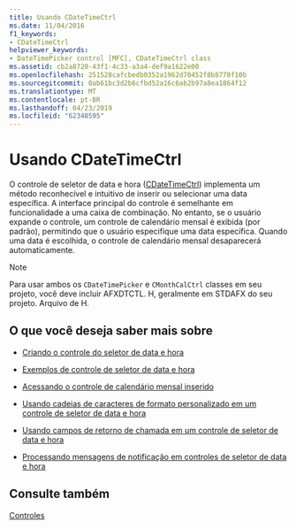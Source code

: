```yaml
---
title: Usando CDateTimeCtrl
ms.date: 11/04/2016
f1_keywords:
- CDateTimeCtrl
helpviewer_keywords:
- DateTimePicker control [MFC], CDateTimeCtrl class
ms.assetid: cb2a8720-43f1-4c33-a3a4-def9a1622e00
ms.openlocfilehash: 251528cafcbedb0352a1962d70452f8b8778f10b
ms.sourcegitcommit: 0ab61bc3d2b6cfbd52a16c6ab2b97a8ea1864f12
ms.translationtype: MT
ms.contentlocale: pt-BR
ms.lasthandoff: 04/23/2019
ms.locfileid: "62348595"
---
```

# <a name="using-cdatetimectrl"></a>Usando CDateTimeCtrl

O controle de seletor de data e hora ([CDateTimeCtrl](../mfc/reference/cdatetimectrl-class.md)) implementa um método reconhecível e intuitivo de inserir ou selecionar uma data específica. A interface principal do controle é semelhante em funcionalidade a uma caixa de combinação. No entanto, se o usuário expande o controle, um controle de calendário mensal é exibida (por padrão), permitindo que o usuário especifique uma data específica. Quando uma data é escolhida, o controle de calendário mensal desaparecerá automaticamente.

> [!NOTE]
>  Para usar ambos os `CDateTimePicker` e `CMonthCalCtrl` classes em seu projeto, você deve incluir AFXDTCTL. H, geralmente em STDAFX do seu projeto. Arquivo de H.

## <a name="what-do-you-want-to-know-more-about"></a>O que você deseja saber mais sobre

- [Criando o controle do seletor de data e hora](../mfc/creating-the-date-and-time-picker-control.md)

- [Exemplos de controle de seletor de data e hora](../mfc/date-and-time-picker-control-examples.md)

- [Acessando o controle de calendário mensal inserido](../mfc/accessing-the-embedded-month-calendar-control.md)

- [Usando cadeias de caracteres de formato personalizado em um controle de seletor de data e hora](../mfc/using-custom-format-strings-in-a-date-and-time-picker-control.md)

- [Usando campos de retorno de chamada em um controle de seletor de data e hora](../mfc/using-callback-fields-in-a-date-and-time-picker-control.md)

- [Processando mensagens de notificação em controles de seletor de data e hora](../mfc/processing-notification-messages-in-date-and-time-picker-controls.md)

## <a name="see-also"></a>Consulte também

[Controles](../mfc/controls-mfc.md)
